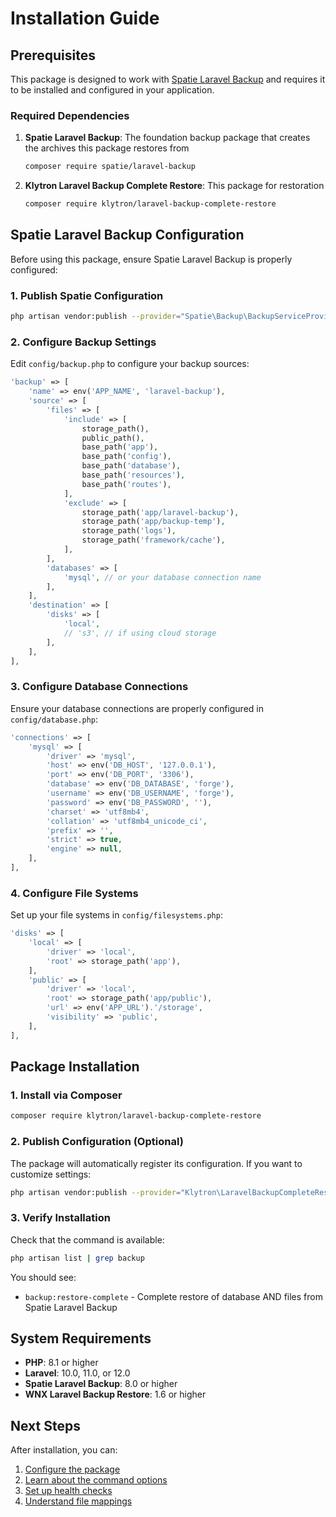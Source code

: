 # Installation Guide

## Prerequisites

This package is designed to work with [Spatie Laravel Backup](https://github.com/spatie/laravel-backup) and requires it to be installed and configured in your application.

### Required Dependencies

1. **Spatie Laravel Backup**: The foundation backup package that creates the archives this package restores from
   ```bash
   composer require spatie/laravel-backup
   ```

2. **Klytron Laravel Backup Complete Restore**: This package for restoration
   ```bash
   composer require klytron/laravel-backup-complete-restore
   ```

## Spatie Laravel Backup Configuration

Before using this package, ensure Spatie Laravel Backup is properly configured:

### 1. Publish Spatie Configuration

```bash
php artisan vendor:publish --provider="Spatie\Backup\BackupServiceProvider"
```

### 2. Configure Backup Settings

Edit `config/backup.php` to configure your backup sources:

```php
'backup' => [
    'name' => env('APP_NAME', 'laravel-backup'),
    'source' => [
        'files' => [
            'include' => [
                storage_path(),
                public_path(),
                base_path('app'),
                base_path('config'),
                base_path('database'),
                base_path('resources'),
                base_path('routes'),
            ],
            'exclude' => [
                storage_path('app/laravel-backup'),
                storage_path('app/backup-temp'),
                storage_path('logs'),
                storage_path('framework/cache'),
            ],
        ],
        'databases' => [
            'mysql', // or your database connection name
        ],
    ],
    'destination' => [
        'disks' => [
            'local',
            // 's3', // if using cloud storage
        ],
    ],
],
```

### 3. Configure Database Connections

Ensure your database connections are properly configured in `config/database.php`:

```php
'connections' => [
    'mysql' => [
        'driver' => 'mysql',
        'host' => env('DB_HOST', '127.0.0.1'),
        'port' => env('DB_PORT', '3306'),
        'database' => env('DB_DATABASE', 'forge'),
        'username' => env('DB_USERNAME', 'forge'),
        'password' => env('DB_PASSWORD', ''),
        'charset' => 'utf8mb4',
        'collation' => 'utf8mb4_unicode_ci',
        'prefix' => '',
        'strict' => true,
        'engine' => null,
    ],
],
```

### 4. Configure File Systems

Set up your file systems in `config/filesystems.php`:

```php
'disks' => [
    'local' => [
        'driver' => 'local',
        'root' => storage_path('app'),
    ],
    'public' => [
        'driver' => 'local',
        'root' => storage_path('app/public'),
        'url' => env('APP_URL').'/storage',
        'visibility' => 'public',
    ],
],
```

## Package Installation

### 1. Install via Composer

```bash
composer require klytron/laravel-backup-complete-restore
```

### 2. Publish Configuration (Optional)

The package will automatically register its configuration. If you want to customize settings:

```bash
php artisan vendor:publish --provider="Klytron\LaravelBackupCompleteRestore\BackupCompleteRestoreServiceProvider"
```

### 3. Verify Installation

Check that the command is available:

```bash
php artisan list | grep backup
```

You should see:
- `backup:restore-complete` - Complete restore of database AND files from Spatie Laravel Backup

## System Requirements

- **PHP**: 8.1 or higher
- **Laravel**: 10.0, 11.0, or 12.0
- **Spatie Laravel Backup**: 8.0 or higher
- **WNX Laravel Backup Restore**: 1.6 or higher

## Next Steps

After installation, you can:

1. [Configure the package](./configuration.md)
2. [Learn about the command options](./commands.md)
3. [Set up health checks](./health-checks.md)
4. [Understand file mappings](./file-mappings.md) 